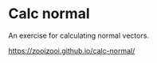 # Calc normal

An exercise for calculating normal vectors.

https://zooizooi.github.io/calc-normal/
